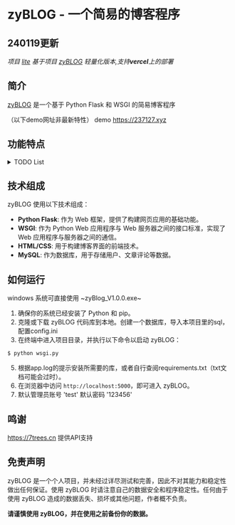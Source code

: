 # zyBLOG - 一个简易的博客程序


## 240119更新
*项目 [lite](https://github.com/Athenavi/zb) 基于项目 [zyBLOG](https://github.com/Athenavi/zyBLOG) 轻量化版本,支持**vercel**上的部署*

## 简介

[zyBLOG](https://github.com/Athenavi/zyBLOG) 是一个基于 Python Flask 和 WSGI 的简易博客程序

（以下demo网址非最新特性）
demo https://237127.xyz
## 功能特点

<details>
<summary>TODO List</summary>

- [ ] 界面适应手机 
- [ ] 提供文章分类和标签功能，方便用户组织和浏览文章。
- [ ] 支持创建、编辑和删除博客文章。
- [x] 提供评论功能，让用户可以与其他用户进行交流和互动。
- [x] 用户可以注册和登录，以便管理他们的博客文章。
- [x] 博客文章可以包含图片、视频和代码片段。
- [x] 支持搜索功能，使用户可以快速找到感兴趣的文章。 

</details>

## 技术组成

zyBLOG 使用以下技术组成：

- **Python Flask**: 作为 Web 框架，提供了构建网页应用的基础功能。
- **WSGI**: 作为 Python Web 应用程序与 Web 服务器之间的接口标准，实现了 Web 应用程序与服务器之间的通信。
- **HTML/CSS**: 用于构建博客界面的前端技术。
- **MySQL**: 作为数据库，用于存储用户、文章评论等数据。

## 如何运行
windows 系统可直接使用 ~zyBlog_V1.0.0.exe~ 
1. 确保你的系统已经安装了 Python 和 pip。
2. 克隆或下载 zyBLOG 代码库到本地。创建一个数据库，导入本项目里的sql，配置config.ini
3. 在终端中进入项目目录，并执行以下命令以启动 zyBLOG：

```bash
$ python wsgi.py
```
5. 根据app.log的提示安装所需要的库，或者自行查阅requirements.txt（txt文档可能会过时）。
6. 在浏览器中访问 `http://localhost:5000`，即可进入 zyBLOG。
7. 默认管理员账号 'test' 默认密码 '123456'
## 鸣谢

 https://7trees.cn 提供API支持

## 免责声明

zyBLOG 是一个个人项目，并未经过详尽测试和完善，因此不对其能力和稳定性做出任何保证。使用 zyBLOG 时请注意自己的数据安全和程序稳定性。任何由于使用 zyBLOG 造成的数据丢失、损坏或其他问题，作者概不负责。

**请谨慎使用 zyBLOG，并在使用之前备份你的数据。**
